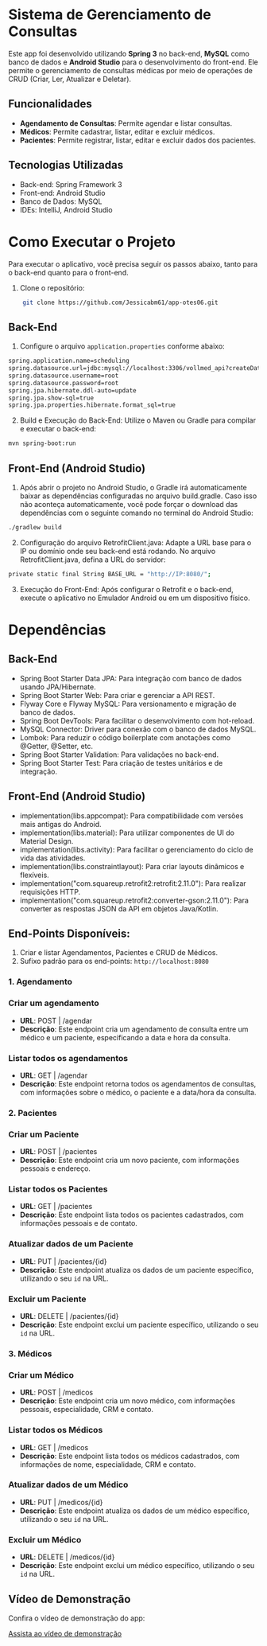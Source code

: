 # Sistema de Gerenciamento de Consultas

Este app foi desenvolvido utilizando **Spring 3** no back-end, **MySQL** como banco de dados e **Android Studio** para o desenvolvimento do front-end. Ele permite o gerenciamento de consultas médicas por meio de operações de CRUD (Criar, Ler, Atualizar e Deletar).


## Funcionalidades
- **Agendamento de Consultas**: Permite agendar e listar consultas.
- **Médicos**: Permite cadastrar, listar, editar e excluir médicos.
- **Pacientes**: Permite registrar, listar, editar e excluir dados dos pacientes.


## Tecnologias Utilizadas
- Back-end: Spring Framework 3
- Front-end: Android Studio
- Banco de Dados: MySQL
- IDEs: IntelliJ, Android Studio

# Como Executar o Projeto
Para executar o aplicativo, você precisa seguir os passos abaixo, tanto para o back-end quanto para o front-end.

1. Clone o repositório:

```bash
    git clone https://github.com/Jessicabm61/app-otes06.git
```
## Back-End

1. Configure o arquivo ``application.properties`` conforme abaixo:
```bash
spring.application.name=scheduling
spring.datasource.url=jdbc:mysql://localhost:3306/vollmed_api?createDatabaseIfNotExist=true
spring.datasource.username=root
spring.datasource.password=root
spring.jpa.hibernate.ddl-auto=update
spring.jpa.show-sql=true
spring.jpa.properties.hibernate.format_sql=true
```
2. Build e Execução do Back-End: Utilize o Maven ou Gradle para compilar e executar o back-end:
```bash
mvn spring-boot:run
```

## Front-End (Android Studio)

1. Após abrir o projeto no Android Studio, o Gradle irá automaticamente baixar as dependências configuradas no arquivo build.gradle. Caso isso não aconteça automaticamente, você pode forçar o download das dependências com o seguinte comando no terminal do Android Studio:
```bash
./gradlew build
 ```
2. Configuração do arquivo RetrofitClient.java: Adapte a URL base para o IP ou domínio onde seu back-end está rodando. No arquivo RetrofitClient.java, defina a URL do servidor:
```bash
private static final String BASE_URL = "http://IP:8080/";
```
3. Execução do Front-End: Após configurar o Retrofit e o back-end, execute o aplicativo no Emulador Android ou em um dispositivo físico.

# Dependências

## Back-End
- Spring Boot Starter Data JPA: Para integração com banco de dados usando JPA/Hibernate.
- Spring Boot Starter Web: Para criar e gerenciar a API REST.
- Flyway Core e Flyway MySQL: Para versionamento e migração de banco de dados.
- Spring Boot DevTools: Para facilitar o desenvolvimento com hot-reload.
- MySQL Connector: Driver para conexão com o banco de dados MySQL.
- Lombok: Para reduzir o código boilerplate com anotações como @Getter, @Setter, etc.
- Spring Boot Starter Validation: Para validações no back-end.
- Spring Boot Starter Test: Para criação de testes unitários e de integração.

## Front-End (Android Studio)
- implementation(libs.appcompat): Para compatibilidade com versões mais antigas do Android.
- implementation(libs.material): Para utilizar componentes de UI do Material Design.
- implementation(libs.activity): Para facilitar o gerenciamento do ciclo de vida das atividades.
- implementation(libs.constraintlayout): Para criar layouts dinâmicos e flexíveis.
- implementation("com.squareup.retrofit2:retrofit:2.11.0"): Para realizar requisições HTTP.
- implementation("com.squareup.retrofit2:converter-gson:2.11.0"): Para converter as respostas JSON da API em objetos Java/Kotlin.

## End-Points Disponíveis:
1. Criar e listar Agendamentos, Pacientes e CRUD de Médicos.
2. Sufixo padrão para os end-points: `http://localhost:8080`

### 1. Agendamento

### Criar um agendamento
- **URL**: POST | /agendar
- **Descrição**: Este endpoint cria um agendamento de consulta entre um médico e um paciente, especificando a data e hora da consulta.

### Listar todos os agendamentos
- **URL**: GET | /agendar
- **Descrição**: Este endpoint retorna todos os agendamentos de consultas, com informações sobre o médico, o paciente e a data/hora da consulta.

### 2. Pacientes

### Criar um Paciente
- **URL**: POST | /pacientes
- **Descrição**: Este endpoint cria um novo paciente, com informações pessoais e endereço.

### Listar todos os Pacientes
- **URL**: GET | /pacientes
- **Descrição**: Este endpoint lista todos os pacientes cadastrados, com informações pessoais e de contato.

### Atualizar dados de um Paciente
- **URL**: PUT | /pacientes/{id}
- **Descrição**: Este endpoint atualiza os dados de um paciente específico, utilizando o seu `id` na URL.

### Excluir um Paciente
- **URL**: DELETE | /pacientes/{id}
- **Descrição**: Este endpoint exclui um paciente específico, utilizando o seu `id` na URL.

### 3. Médicos

### Criar um Médico
- **URL**: POST | /medicos
- **Descrição**: Este endpoint cria um novo médico, com informações pessoais, especialidade, CRM e contato.

### Listar todos os Médicos
- **URL**: GET | /medicos
- **Descrição**: Este endpoint lista todos os médicos cadastrados, com informações de nome, especialidade, CRM e contato.

### Atualizar dados de um Médico
- **URL**: PUT | /medicos/{id}
- **Descrição**: Este endpoint atualiza os dados de um médico específico, utilizando o seu `id` na URL.

### Excluir um Médico
- **URL**: DELETE | /medicos/{id}
- **Descrição**: Este endpoint exclui um médico específico, utilizando o seu `id` na URL.

## Vídeo de Demonstração

Confira o vídeo de demonstração do app:

[Assista ao vídeo de demonstração](https://www.youtube.com/watch?v=ZCLGYL7RdO0)
